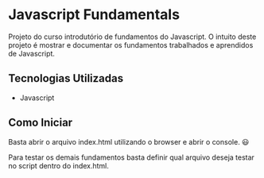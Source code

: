 # Javascript Fundamentals

Projeto do curso introdutório de fundamentos do Javascript.
O intuito deste projeto é mostrar e documentar os fundamentos trabalhados e aprendidos de Javascript.

## Tecnologias Utilizadas

- Javascript

## Como Iniciar

Basta abrir o arquivo index.html utilizando o browser e abrir o console. 😃

Para testar os demais fundamentos basta definir qual arquivo deseja testar no script dentro do index.html.